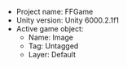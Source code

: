 <!-- UNITY CODE ASSIST INSTRUCTIONS START -->
- Project name: FFGame
- Unity version: Unity 6000.2.1f1
- Active game object:
  - Name: Image
  - Tag: Untagged
  - Layer: Default
<!-- UNITY CODE ASSIST INSTRUCTIONS END -->